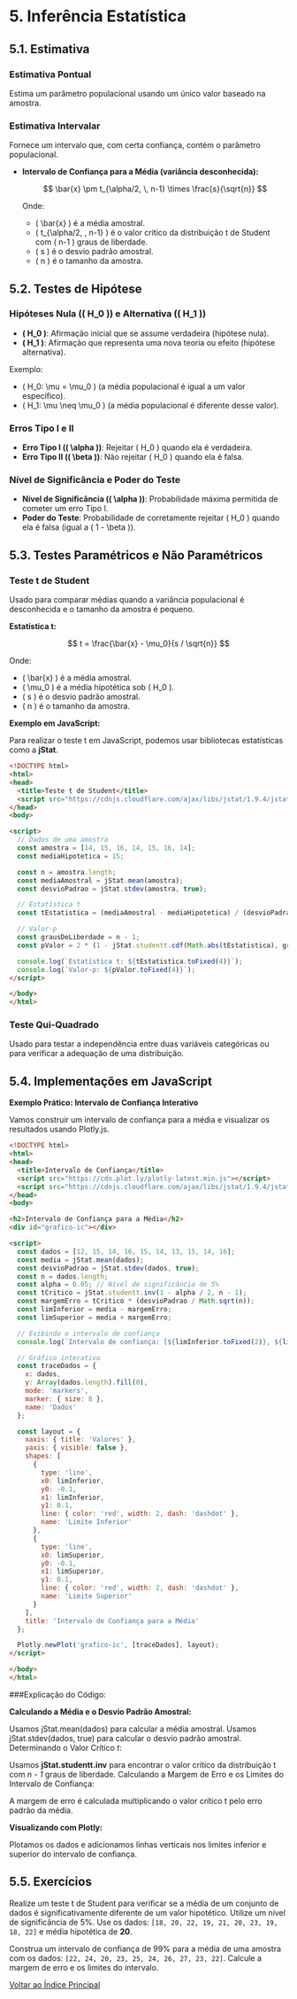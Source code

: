 # **5. Inferência Estatística**

## **5.1. Estimativa**

### **Estimativa Pontual**

Estima um parâmetro populacional usando um único valor baseado na amostra.

### **Estimativa Intervalar**

Fornece um intervalo que, com certa confiança, contém o parâmetro populacional.

- **Intervalo de Confiança para a Média (variância desconhecida):**

  $$
  \bar{x} \pm t_{\alpha/2, \, n-1} \times \frac{s}{\sqrt{n}}
  $$

  Onde:
  - \( \bar{x} \) é a média amostral.
  - \( t_{\alpha/2, \, n-1} \) é o valor crítico da distribuição t de Student com \( n-1 \) graus de liberdade.
  - \( s \) é o desvio padrão amostral.
  - \( n \) é o tamanho da amostra.

## **5.2. Testes de Hipótese**

### **Hipóteses Nula (\( H_0 \)) e Alternativa (\( H_1 \))**

- **\( H_0 \)**: Afirmação inicial que se assume verdadeira (hipótese nula).
- **\( H_1 \)**: Afirmação que representa uma nova teoria ou efeito (hipótese alternativa).

Exemplo:

- \( H_0: \mu = \mu_0 \) (a média populacional é igual a um valor específico).
- \( H_1: \mu \neq \mu_0 \) (a média populacional é diferente desse valor).

### **Erros Tipo I e II**

- **Erro Tipo I (\( \alpha \))**: Rejeitar \( H_0 \) quando ela é verdadeira.
- **Erro Tipo II (\( \beta \))**: Não rejeitar \( H_0 \) quando ela é falsa.

### **Nível de Significância e Poder do Teste**

- **Nível de Significância (\( \alpha \))**: Probabilidade máxima permitida de cometer um erro Tipo I.
- **Poder do Teste**: Probabilidade de corretamente rejeitar \( H_0 \) quando ela é falsa (igual a \( 1 - \beta \)).

## **5.3. Testes Paramétricos e Não Paramétricos**

### **Teste t de Student**

Usado para comparar médias quando a variância populacional é desconhecida e o tamanho da amostra é pequeno.

**Estatística t:**

$$
t = \frac{\bar{x} - \mu_0}{s / \sqrt{n}}
$$

Onde:
- \( \bar{x} \) é a média amostral.
- \( \mu_0 \) é a média hipotética sob \( H_0 \).
- \( s \) é o desvio padrão amostral.
- \( n \) é o tamanho da amostra.

**Exemplo em JavaScript:**

Para realizar o teste t em JavaScript, podemos usar bibliotecas estatísticas como a **jStat**.

```html
<!DOCTYPE html>
<html>
<head>
  <title>Teste t de Student</title>
  <script src="https://cdnjs.cloudflare.com/ajax/libs/jstat/1.9.4/jstat.min.js"></script>
</head>
<body>

<script>
  // Dados de uma amostra
  const amostra = [14, 15, 16, 14, 15, 16, 14];
  const mediaHipotetica = 15;

  const n = amostra.length;
  const mediaAmostral = jStat.mean(amostra);
  const desvioPadrao = jStat.stdev(amostra, true);

  // Estatística t
  const tEstatistica = (mediaAmostral - mediaHipotetica) / (desvioPadrao / Math.sqrt(n));

  // Valor-p
  const grausDeLiberdade = n - 1;
  const pValor = 2 * (1 - jStat.studentt.cdf(Math.abs(tEstatistica), grausDeLiberdade));

  console.log(`Estatística t: ${tEstatistica.toFixed(4)}`);
  console.log(`Valor-p: ${pValor.toFixed(4)}`);
</script>

</body>
</html>
```
### Teste Qui-Quadrado
Usado para testar a independência entre duas variáveis categóricas ou para verificar a adequação de uma distribuição.

## 5.4. Implementações em JavaScript

**Exemplo Prático: Intervalo de Confiança Interativo**

Vamos construir um intervalo de confiança para a média e visualizar os resultados usando Plotly.js.

```html
<!DOCTYPE html>
<html>
<head>
  <title>Intervalo de Confiança</title>
  <script src="https://cdn.plot.ly/plotly-latest.min.js"></script>
  <script src="https://cdnjs.cloudflare.com/ajax/libs/jstat/1.9.4/jstat.min.js"></script>
</head>
<body>

<h2>Intervalo de Confiança para a Média</h2>
<div id="grafico-ic"></div>

<script>
  const dados = [12, 15, 14, 16, 15, 14, 13, 15, 14, 16];
  const media = jStat.mean(dados);
  const desvioPadrao = jStat.stdev(dados, true);
  const n = dados.length;
  const alpha = 0.05; // Nível de significância de 5%
  const tCritico = jStat.studentt.inv(1 - alpha / 2, n - 1);
  const margemErro = tCritico * (desvioPadrao / Math.sqrt(n));
  const limInferior = media - margemErro;
  const limSuperior = media + margemErro;

  // Exibindo o intervalo de confiança
  console.log(`Intervalo de confiança: [${limInferior.toFixed(2)}, ${limSuperior.toFixed(2)}]`);

  // Gráfico interativo
  const traceDados = {
    x: dados,
    y: Array(dados.length).fill(0),
    mode: 'markers',
    marker: { size: 8 },
    name: 'Dados'
  };

  const layout = {
    xaxis: { title: 'Valores' },
    yaxis: { visible: false },
    shapes: [
      {
        type: 'line',
        x0: limInferior,
        y0: -0.1,
        x1: limInferior,
        y1: 0.1,
        line: { color: 'red', width: 2, dash: 'dashdot' },
        name: 'Limite Inferior'
      },
      {
        type: 'line',
        x0: limSuperior,
        y0: -0.1,
        x1: limSuperior,
        y1: 0.1,
        line: { color: 'red', width: 2, dash: 'dashdot' },
        name: 'Limite Superior'
      }
    ],
    title: 'Intervalo de Confiança para a Média'
  };

  Plotly.newPlot('grafico-ic', [traceDados], layout);
</script>

</body>
</html>
```
###Explicação do Código:

**Calculando a Média e o Desvio Padrão Amostral:**

Usamos jStat.mean(dados) para calcular a média amostral.
Usamos jStat.stdev(dados, true) para calcular o desvio padrão amostral.
Determinando o Valor Crítico _t_:

Usamos **jStat.studentt.inv** para encontrar o valor crítico da distribuição t com _n - 1_ graus de liberdade.
Calculando a Margem de Erro e os Limites do Intervalo de Confiança:

A margem de erro é calculada multiplicando o valor crítico t pelo erro padrão da média.

**Visualizando com Plotly:**

Plotamos os dados e adicionamos linhas verticais nos limites inferior e superior do intervalo de confiança.

## 5.5. Exercícios
Realize um teste t de Student para verificar se a média de um conjunto de dados é significativamente diferente de um valor hipotético. Utilize um nível de significância de 5%. Use os dados: `[18, 20, 22, 19, 21, 20, 23, 19, 18, 22]` e média hipotética de **20**.

Construa um intervalo de confiança de 99% para a média de uma amostra com os dados: `[22, 24, 20, 23, 25, 24, 26, 27, 23, 22]`. Calcule a margem de erro e os limites do intervalo.

[Voltar ao Índice Principal](indice.md)